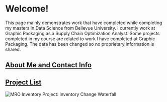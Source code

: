 # Welcome!

This page mainly demonstrates work that have completed while completing my masters in Data Science from Bellevue University. I currently work at Graphic Packaging as a Supply Chain Optimization Analyst. Some projects completed in my course are related to work I have completed at Graphic Packaging. The data has been changed so no proprietary information is shared.

## [About Me and Contact Info](https://nestingen.github.io/nestingen.github.io.about_me/)
## [Project List](https://nestingen.github.io/nestingen.github.io.project_list/)

![MRO Inventory Project: Inventory Change Waterfall](https://user-images.githubusercontent.com/54515596/106980925-b2bbc380-6726-11eb-90e7-b3229ef540e8.png)
